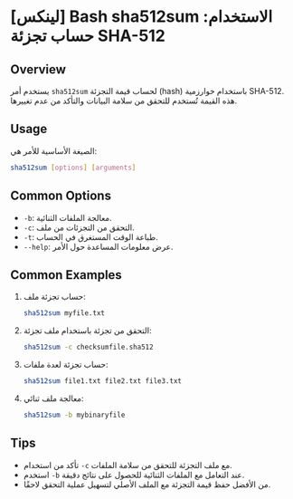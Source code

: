 # [لينكس] Bash sha512sum الاستخدام: حساب تجزئة SHA-512

## Overview
يستخدم أمر `sha512sum` لحساب قيمة التجزئة (hash) باستخدام خوارزمية SHA-512. هذه القيمة تُستخدم للتحقق من سلامة البيانات والتأكد من عدم تغييرها.

## Usage
الصيغة الأساسية للأمر هي:

```bash
sha512sum [options] [arguments]
```

## Common Options
- `-b`: معالجة الملفات الثنائية.
- `-c`: التحقق من التجزئات من ملف.
- `-t`: طباعة الوقت المستغرق في الحساب.
- `--help`: عرض معلومات المساعدة حول الأمر.

## Common Examples
1. حساب تجزئة ملف:
   ```bash
   sha512sum myfile.txt
   ```

2. التحقق من تجزئة باستخدام ملف تجزئة:
   ```bash
   sha512sum -c checksumfile.sha512
   ```

3. حساب تجزئة لعدة ملفات:
   ```bash
   sha512sum file1.txt file2.txt file3.txt
   ```

4. معالجة ملف ثنائي:
   ```bash
   sha512sum -b mybinaryfile
   ```

## Tips
- تأكد من استخدام `-c` مع ملف التجزئة للتحقق من سلامة الملفات.
- استخدم `-b` عند التعامل مع الملفات الثنائية للحصول على نتائج دقيقة.
- من الأفضل حفظ قيمة التجزئة مع الملف الأصلي لتسهيل عملية التحقق لاحقًا.